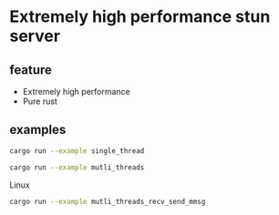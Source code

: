 # Extremely high performance stun server

## feature
- Extremely high performance
- Pure rust


## examples

```bash
cargo run --example single_thread

cargo run --example mutli_threads

```

Linux
```bash 
cargo run --example mutli_threads_recv_send_mmsg 
```